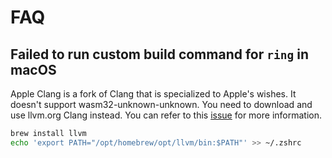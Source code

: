 # FAQ

## Failed to run custom build command for `ring` in macOS
Apple Clang is a fork of Clang that is specialized to Apple's wishes. It doesn't support wasm32-unknown-unknown. You need to download and use llvm.org Clang instead. You can refer to this [issue](https://github.com/briansmith/ring/issues/1824) for more information.

```bash
brew install llvm
echo 'export PATH="/opt/homebrew/opt/llvm/bin:$PATH"' >> ~/.zshrc
```
